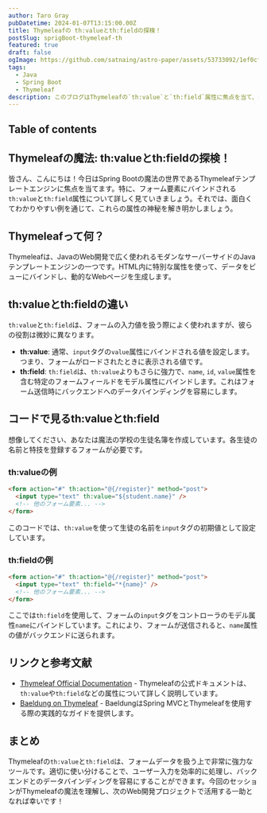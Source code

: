 ```yaml
---
author: Taro Gray
pubDatetime: 2024-01-07T13:15:00.00Z
title: Thymeleafの th:valueとth:fieldの探検！
postSlug: sprigBoot-thymeleaf-th
featured: true
draft: false
ogImage: https://github.com/satnaing/astro-paper/assets/53733092/1ef0cf03-8137-4d67-ac81-84a032119e3a
tags:
  - Java
  - Spring Boot
  - Thymeleaf
description: このブログはThymeleafの`th:value`と`th:field`属性に焦点を当て、それぞれの機能と使い方、及び中級者向けのコード例を提供し、わかりやすさを優先しながらも面白く学べるよう工夫されています。また、さらに学びを深めるためのリンクや参考文献も紹介しています。
---
```


## Table of contents

## Thymeleafの魔法: th:valueとth:fieldの探検！

皆さん、こんにちは！今日はSpring Bootの魔法の世界であるThymeleafテンプレートエンジンに焦点を当てます。特に、フォーム要素にバインドされる`th:value`と`th:field`属性について詳しく見ていきましょう。それでは、面白くてわかりやすい例を通じて、これらの属性の神秘を解き明かしましょう。

## Thymeleafって何？

Thymeleafは、JavaのWeb開発で広く使われるモダンなサーバーサイドのJavaテンプレートエンジンの一つです。HTML内に特別な属性を使って、データをビューにバインドし、動的なWebページを生成します。

## th:valueとth:fieldの違い

`th:value`と`th:field`は、フォームの入力値を扱う際によく使われますが、彼らの役割は微妙に異なります。

- **th:value**: 通常、`input`タグの`value`属性にバインドされる値を設定します。つまり、フォームがロードされたときに表示される値です。
- **th:field**: `th:field`は、`th:value`よりもさらに強力で、`name`, `id`, `value`属性を含む特定のフォームフィールドをモデル属性にバインドします。これはフォーム送信時にバックエンドへのデータバインディングを容易にします。

## コードで見るth:valueとth:field

想像してください、あなたは魔法の学校の生徒名簿を作成しています。各生徒の名前と特技を登録するフォームが必要です。

### th:valueの例

```html
<form action="#" th:action="@{/register}" method="post">
  <input type="text" th:value="${student.name}" />
  <!-- 他のフォーム要素... -->
</form>
```

このコードでは、`th:value`を使って生徒の名前を`input`タグの初期値として設定しています。

### th:fieldの例

```html
<form action="#" th:action="@{/register}" method="post">
  <input type="text" th:field="*{name}" />
  <!-- 他のフォーム要素... -->
</form>
```

ここでは`th:field`を使用して、フォームの`input`タグをコントローラのモデル属性`name`にバインドしています。これにより、フォームが送信されると、`name`属性の値がバックエンドに送られます。

## リンクと参考文献

- [Thymeleaf Official Documentation](https://www.thymeleaf.org/documentation.html) - Thymeleafの公式ドキュメントは、`th:value`や`th:field`などの属性について詳しく説明しています。
- [Baeldung on Thymeleaf](https://www.baeldung.com/thymeleaf-in-spring-mvc) - BaeldungはSpring MVCとThymeleafを使用する際の実践的なガイドを提供します。

## まとめ

Thymeleafの`th:value`と`th:field`は、フォームデータを扱う上で非常に強力なツールです。適切に使い分けることで、ユーザー入力を効率的に処理し、バックエンドとのデータバインディングを容易にすることができます。今回のセッションがThymeleafの魔法を理解し、次のWeb開発プロジェクトで活用する一助となれば幸いです！
